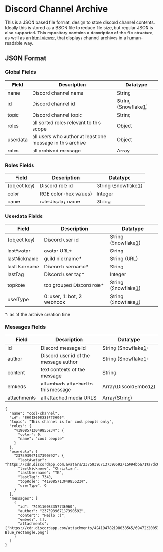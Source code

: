# Discord Channel Archive

This is a JSON based file format, design to store discord channel contents.
Ideally this is stored as a BSON file to reduce file size, but regular JSON is also supported.
This repository contains a description of the file structure, as well as an
<a href="https://developertk.github.io/discord-channel-archive/webview/index.html">html viewer</a>,
that displays channel archives in a human-readable way.

## JSON Format

### Global Fields

| Field | Description | Datatype | 
| --- | --- | --- |
| name | Discord channel name | String |
| id | Discord channel id | String (Snowflake[1]) |
| topic | Discord channel topic | String |
| roles | all sorted roles relevant to this scope | Object |
| userdata | all users who author at least one message in this archive | Object |
| roles | all archived message | Array |

### Roles Fields

| Field | Description | Datatype | 
| --- | --- | --- |
| (object key) | Discord role id | String (Snowflake[1]) |
| color | RGB color (hex values) | Integer |
| name | role display name | String |

### Userdata Fields

| Field | Description | Datatype | 
| --- | --- | --- |
| (object key) | Discord user id | String (Snowflake[1]) |
| lastAvatar | avatar URL* | String |
| lastNickname | guild nickname* | String (URL) |
| lastUsername | Discord username* | String |
| lastTag | Discord user tag* | Integer |
| topRole | top grouped Discord role* | String (Snowflake[1]) |
| userType | 0: user, 1: bot, 2: webhook | String (Snowflake[1]) |

*: as of the archive creation time

### Messages Fields

| Field | Description | Datatype | 
| --- | --- | --- |
| id | Discord message id | String (Snowflake[1]) |
| author | Discord user id of the message author | String (Snowflake[1]) |
| content | text contents of the message | String |
| embeds | all embeds attached to this message | Array(DiscordEmbed[2]) |
| attachments | all attached media URLS | Array(String) |

```json5
{
  "name": "cool-channel",
  "id": "86913608335773696",
  "topic": "This channel is for cool people only",
  "roles": {
    "419085713049855234": {
      "color": 0,
      "name": "cool people"
    }
  },
  "userdata": {
    "237593967137390592": {
      "lastAvatar": "https://cdn.discordapp.com/avatars/237593967137390592/15094bba719a7dc06de49efa81fe2ce9.webp",
      "lastNickname": "Christian",
      "lastUsername": "TK",
      "lastTag": 7340,
      "topRole": "419085713049855234",
      "userType": 0
    }
  },
  "messages": [
    {
      "id": "749116083357736960",
      "author": "237593967137390592",
      "content": "Hello :)",
      "embeds": [],
      "attachments": ["https://cdn.discordapp.com/attachments/494194782198038565/694722200531632198/220px-Blue_rectangle.png"]
    }
  ]
}
```

[1]: https://discord.com/developers/docs/reference#snowflakes
[2]: https://discord.com/developers/docs/resources/channel#embed-object
